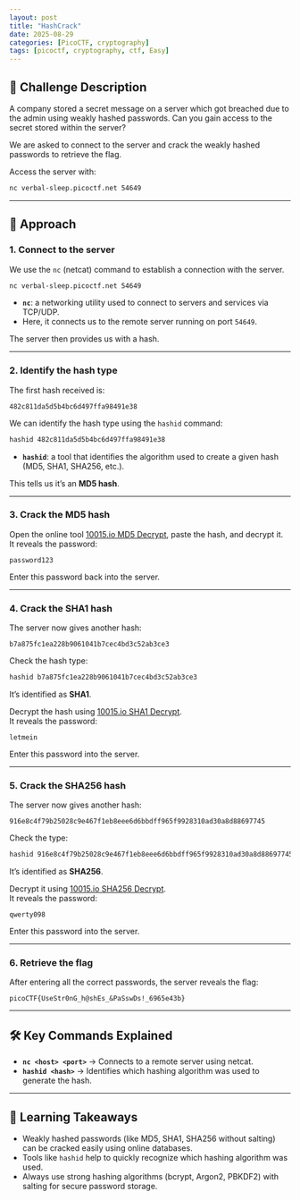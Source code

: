 ```yaml
---
layout: post
title: "HashCrack"
date: 2025-08-29
categories: [PicoCTF, cryptography]
tags: [picoctf, cryptography, ctf, Easy]
---
```


## 📝 Challenge Description
A company stored a secret message on a server which got breached due to the admin using weakly hashed passwords. Can you gain access to the secret stored within the server?  

We are asked to connect to the server and crack the weakly hashed passwords to retrieve the flag.  

Access the server with:  
```bash
nc verbal-sleep.picoctf.net 54649
```

---

## 🔎 Approach

### 1. Connect to the server
We use the `nc` (netcat) command to establish a connection with the server.  
```bash
nc verbal-sleep.picoctf.net 54649
```
- **`nc`**: a networking utility used to connect to servers and services via TCP/UDP.  
- Here, it connects us to the remote server running on port `54649`.  

The server then provides us with a hash.

---

### 2. Identify the hash type
The first hash received is:
```
482c811da5d5b4bc6d497ffa98491e38
```

We can identify the hash type using the `hashid` command:
```bash
hashid 482c811da5d5b4bc6d497ffa98491e38
```
- **`hashid`**: a tool that identifies the algorithm used to create a given hash (MD5, SHA1, SHA256, etc.).  

This tells us it’s an **MD5 hash**.

---

### 3. Crack the MD5 hash
Open the online tool [10015.io MD5 Decrypt](https://10015.io/tools/md5-encrypt-decrypt), paste the hash, and decrypt it.  
It reveals the password:  
```
password123
```

Enter this password back into the server.  

---

### 4. Crack the SHA1 hash
The server now gives another hash:
```
b7a875fc1ea228b9061041b7cec4bd3c52ab3ce3
```

Check the hash type:
```bash
hashid b7a875fc1ea228b9061041b7cec4bd3c52ab3ce3
```
It’s identified as **SHA1**.

Decrypt the hash using [10015.io SHA1 Decrypt](https://10015.io/tools/sha1-encrypt-decrypt).  
It reveals the password:
```
letmein
```

Enter this password into the server.

---

### 5. Crack the SHA256 hash
The server now gives another hash:
```
916e8c4f79b25028c9e467f1eb8eee6d6bbdff965f9928310ad30a8d88697745
```

Check the type:
```bash
hashid 916e8c4f79b25028c9e467f1eb8eee6d6bbdff965f9928310ad30a8d88697745
```
It’s identified as **SHA256**.

Decrypt it using [10015.io SHA256 Decrypt](https://10015.io/tools/sha256-encrypt-decrypt).  
It reveals the password:
```
qwerty098
```

Enter this password into the server.

---

### 6. Retrieve the flag
After entering all the correct passwords, the server reveals the flag:  

```
picoCTF{UseStr0nG_h@shEs_&PaSswDs!_6965e43b}
```

---

## 🛠️ Key Commands Explained
- **`nc <host> <port>`** → Connects to a remote server using netcat.  
- **`hashid <hash>`** → Identifies which hashing algorithm was used to generate the hash.  

---

## 🎯 Learning Takeaways
- Weakly hashed passwords (like MD5, SHA1, SHA256 without salting) can be cracked easily using online databases.  
- Tools like `hashid` help to quickly recognize which hashing algorithm was used.  
- Always use strong hashing algorithms (bcrypt, Argon2, PBKDF2) with salting for secure password storage.  